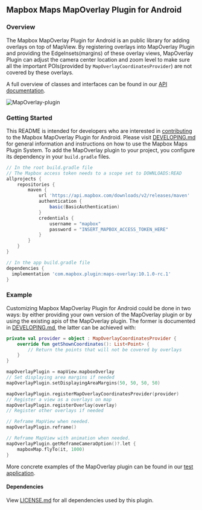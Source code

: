 ## Mapbox Maps MapOverlay Plugin for Android

### Overview

The Mapbox MapOverlay Plugin for Android is an public library for adding overlays on top of MapView. By registering overlays into MapOverlay Plugin and providing the EdgeInsets(margins) of these overlay views, MapOverlay Plugin can adjust the camera center location and zoom level to make sure all the important POIs(provided by `MapOverlayCoordinatesProvider`) are not covered by these overlays.

A full overview of classes and interfaces can be found in our [API documentation](https://docs.mapbox.com/android/beta/maps/guides/).

![MapOverlay-plugin](https://user-images.githubusercontent.com/8577318/98535135-8f68b000-22c0-11eb-9b09-c4f4f8664745.gif)

### Getting Started

This README is intended for developers who are interested in [contributing](https://github.com/mapbox/mapbox-maps-android/blob/master/CONTRIBUTING.md) to the Mapbox MapOverlay Plugin for Android. Please visit [DEVELOPING.md](https://github.com/mapbox/mapbox-maps-android/blob/master/DEVELOPING.md) for general information and instructions on how to use the Mapbox Maps Plugin System. To add the MapOverlay plugin to your project, you configure its dependency in your `build.gradle` files.

```groovy
// In the root build.gradle file
// The Mapbox access token needs to a scope set to DOWNLOADS:READ
allprojects {
    repositories {
        maven {
            url 'https://api.mapbox.com/downloads/v2/releases/maven'
            authentication {
                basic(BasicAuthentication)
            }
            credentials {
                username = "mapbox"
                password = "INSERT_MAPBOX_ACCESS_TOKEN_HERE"
            }
        }
    }
}

// In the app build.gradle file
dependencies {
  implementation 'com.mapbox.plugin:maps-overlay:10.1.0-rc.1'
}
```

### Example

Customizing Mapbox MapOverlay Plugin for Android could be done in two ways: by either providing your own version of the MapOverlay plugin or by using the existing apis of the MapOverlay plugin. The former is documented in [DEVELOPING.md](https://github.com/mapbox/mapbox-maps-android/blob/master/DEVELOPING.md), the latter can be achieved with:

```kotlin
private val provider = object : MapOverlayCoordinatesProvider {
    override fun getShownCoordinates(): List<Point> {
        // Return the points that will not be covered by overlays
    }
}

mapOverlayPlugin = mapView.mapboxOverlay
// Set displaying area margins if needed
mapOverlayPlugin.setDisplayingAreaMargins(50, 50, 50, 50)

mapOverlayPlugin.registerMapOverlayCoordinatesProvider(provider)
// Register a view as a overlays on map
mapOverlayPlugin.registerOverlay(overlay)
// Register other overlays if needed

// Reframe MapView when needed.
mapOverlayPlugin.reframe()

// Reframe MapView with animation when needed.
mapOverlayPlugin.getReframeCameraOption()?.let {
    mapboxMap.flyTo(it, 1000)
}
```

More concrete examples of the MapOverlay plugin can be found in our [test application](https://github.com/mapbox/mapbox-maps-android/tree/master/app/src/main/java/com/mapbox/maps/testapp).

#### Dependencies

View [LICENSE.md](LICENSE.md) for all dependencies used by this plugin.
